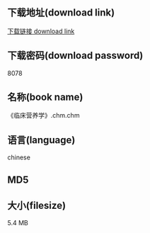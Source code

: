 ## 下载地址(download link)
[下载链接 download link](https://tutu365.netlify.app/?s=%E3%80%8A%E4%B8%B4%E5%BA%8A%E8%90%A5%E5%85%BB%E5%AD%A6%E3%80%8B.chm)

## 下载密码(download password)
8078

## 名称(book name)
《临床营养学》.chm.chm

## 语言(language)
chinese

## MD5


## 大小(filesize)
5.4 MB
